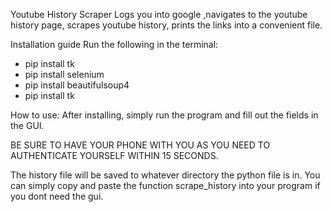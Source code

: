 Youtube History Scraper
Logs you into google ,navigates to the youtube history page, scrapes youtube history, prints the links into a convenient file.

Installation guide
Run the following in the terminal:


- pip install tk
- pip install selenium
- pip install beautifulsoup4
- pip install tk


How to use:
After installing, simply run the program and fill out the fields in the GUI. 


BE SURE TO HAVE YOUR PHONE WITH YOU AS YOU NEED TO AUTHENTICATE YOURSELF WITHIN 15 SECONDS.



The history file will be saved to whatever directory the python file is in.
You can simply copy and paste the function scrape_history into your program if you dont need the gui. 
